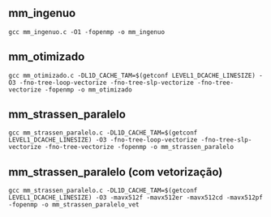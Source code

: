 ## mm_ingenuo
```console
gcc mm_ingenuo.c -O1 -fopenmp -o mm_ingenuo
```

## mm_otimizado
```console
gcc mm_otimizado.c -DL1D_CACHE_TAM=$(getconf LEVEL1_DCACHE_LINESIZE) -O3 -fno-tree-loop-vectorize -fno-tree-slp-vectorize -fno-tree-vectorize -fopenmp -o mm_otimizado
```

## mm_strassen_paralelo
```console
gcc mm_strassen_paralelo.c -DL1D_CACHE_TAM=$(getconf LEVEL1_DCACHE_LINESIZE) -O3 -fno-tree-loop-vectorize -fno-tree-slp-vectorize -fno-tree-vectorize -fopenmp -o mm_strassen_paralelo
```

## mm_strassen_paralelo (com vetorização)
```console
gcc mm_strassen_paralelo.c -DL1D_CACHE_TAM=$(getconf LEVEL1_DCACHE_LINESIZE) -O3 -mavx512f -mavx512er -mavx512cd -mavx512pf -fopenmp -o mm_strassen_paralelo_vet
```